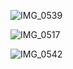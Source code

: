 ![IMG_0539](https://github.com/user-attachments/assets/73bc6720-8310-4512-8a03-e2219d86ea07)

![IMG_0517](https://github.com/user-attachments/assets/3d8d4c42-23b1-4d18-9a37-12c8cf45b2e0)

![IMG_0542](https://github.com/user-attachments/assets/dc38ea83-8b2c-4218-8bb9-0dca733c4098)


